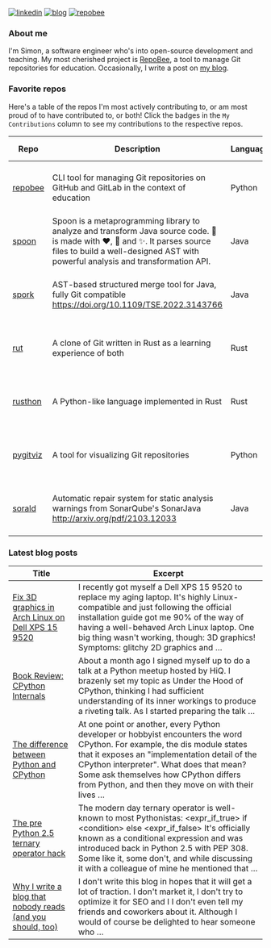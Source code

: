 
[![linkedin](https://img.shields.io/badge/-linkedin-blue?style=for-the-badge)](https://www.linkedin.com/in/simon-lars%C3%A9n-b665b3102/)
[![blog](https://img.shields.io/badge/-blog-lightgrey?style=for-the-badge)](https://slar.se)
[![repobee](https://img.shields.io/badge/-repobee-blue?style=for-the-badge)](https://repobee.org)

### About me
I'm Simon, a software engineer who's into open-source development and teaching.
My most cherished project is [RepoBee](https://repobee.org), a tool to manage
Git repositories for education. Occasionally, I write a post on [my
blog](https://slar.se).

### Favorite repos
Here's a table of the repos I'm most actively contributing to, or am most proud
of to have contributed to, or both! Click the badges in the `My Contributions`
column to see my contributions to the respective repos.

| Repo                                           | Description                                                                                                                                                                                                                            | Language   | Stars                                                                                                             | My Contributions                                                                                                                                                                                                                                                                                    |
|------------------------------------------------|----------------------------------------------------------------------------------------------------------------------------------------------------------------------------------------------------------------------------------------|------------|-------------------------------------------------------------------------------------------------------------------|-----------------------------------------------------------------------------------------------------------------------------------------------------------------------------------------------------------------------------------------------------------------------------------------------------|
| [repobee](https://github.com/repobee/repobee)  | CLI tool for managing Git repositories on GitHub and GitLab in the context of education                                                                                                                                                | Python     | [![GitHub stars](https://img.shields.io/badge/%E2%AD%90-61-blue)](https://github.com/repobee/repobee/stargazers)  | [![My commits](https://img.shields.io/badge/%23commits-773-blue)](https://github.com/repobee/repobee/commits?author=slarse) [![My commits past 30 days](https://img.shields.io/badge/%23commits%20(30%20days)-4-blue)](https://github.com/repobee/repobee/commits?author=slarse&since=2023-08-22)   |
| [spoon](https://github.com/INRIA/spoon)        | Spoon is a metaprogramming library to analyze and transform Java source code. :spoon: is made with :heart:, :beers: and :sparkles:. It parses source files to build a well-designed AST with powerful analysis and transformation API. | Java       | [![GitHub stars](https://img.shields.io/badge/%E2%AD%90-1557-blue)](https://github.com/inria/spoon/stargazers)    | [![My commits](https://img.shields.io/badge/%23commits-106-blue)](https://github.com/inria/spoon/commits?author=slarse) [![My commits past 30 days](https://img.shields.io/badge/%23commits%20(30%20days)-0-blue)](https://github.com/inria/spoon/commits?author=slarse&since=2023-08-22)           |
| [spork](https://github.com/ASSERT-KTH/spork)   | AST-based structured merge tool for Java, fully Git compatible https://doi.org/10.1109/TSE.2022.3143766                                                                                                                                | Java       | [![GitHub stars](https://img.shields.io/badge/%E2%AD%90-40-blue)](https://github.com/KTH/spork/stargazers)        | [![My commits](https://img.shields.io/badge/%23commits-309-blue)](https://github.com/KTH/spork/commits?author=slarse) [![My commits past 30 days](https://img.shields.io/badge/%23commits%20(30%20days)-1-blue)](https://github.com/KTH/spork/commits?author=slarse&since=2023-08-22)               |
| [rut](https://github.com/slarse/rut)           | A clone of Git written in Rust as a learning experience of both                                                                                                                                                                        | Rust       | [![GitHub stars](https://img.shields.io/badge/%E2%AD%90-3-blue)](https://github.com/slarse/rut/stargazers)        | [![My commits](https://img.shields.io/badge/%23commits-136-blue)](https://github.com/slarse/rut/commits?author=slarse) [![My commits past 30 days](https://img.shields.io/badge/%23commits%20(30%20days)-0-blue)](https://github.com/slarse/rut/commits?author=slarse&since=2023-08-22)             |
| [rusthon](https://github.com/slarse/rusthon)   | A Python-like language implemented in Rust                                                                                                                                                                                             | Rust       | [![GitHub stars](https://img.shields.io/badge/%E2%AD%90-2-blue)](https://github.com/slarse/rusthon/stargazers)    | [![My commits](https://img.shields.io/badge/%23commits-30-blue)](https://github.com/slarse/rusthon/commits?author=slarse) [![My commits past 30 days](https://img.shields.io/badge/%23commits%20(30%20days)-0-blue)](https://github.com/slarse/rusthon/commits?author=slarse&since=2023-08-22)      |
| [pygitviz](https://github.com/slarse/pygitviz) | A tool for visualizing Git repositories                                                                                                                                                                                                | Python     | [![GitHub stars](https://img.shields.io/badge/%E2%AD%90-6-blue)](https://github.com/slarse/pygitviz/stargazers)   | [![My commits](https://img.shields.io/badge/%23commits-36-blue)](https://github.com/slarse/pygitviz/commits?author=slarse) [![My commits past 30 days](https://img.shields.io/badge/%23commits%20(30%20days)-0-blue)](https://github.com/slarse/pygitviz/commits?author=slarse&since=2023-08-22)    |
| [sorald](https://github.com/ASSERT-KTH/sorald) | Automatic repair system for static analysis warnings from SonarQube's SonarJava http://arxiv.org/pdf/2103.12033                                                                                                                        | Java       | [![GitHub stars](https://img.shields.io/badge/%E2%AD%90-76-blue)](https://github.com/SpoonLabs/sorald/stargazers) | [![My commits](https://img.shields.io/badge/%23commits-217-blue)](https://github.com/SpoonLabs/sorald/commits?author=slarse) [![My commits past 30 days](https://img.shields.io/badge/%23commits%20(30%20days)-0-blue)](https://github.com/SpoonLabs/sorald/commits?author=slarse&since=2023-08-22) |

### Latest blog posts
| Title                                                                                                                                      | Excerpt                                                                                                                                                                                                                                                                                                                                        |
|--------------------------------------------------------------------------------------------------------------------------------------------|------------------------------------------------------------------------------------------------------------------------------------------------------------------------------------------------------------------------------------------------------------------------------------------------------------------------------------------------|
| [Fix 3D graphics in Arch Linux on Dell XPS 15 9520](https://slar.se/xps-15-9520-arch-linux-intel-dri2.html)                                | I recently got myself a Dell XPS 15 9520 to replace my aging laptop. It's highly Linux-compatible and just following the official installation guide got me 90% of the way of having a well-behaved Arch Linux laptop. One big thing wasn't working, though: 3D graphics! Symptoms: glitchy 2D graphics and …                                  |
| [Book Review: CPython Internals](https://slar.se/book-review-cpython-internals.html)                                                       | About a month ago I signed myself up to do a talk at a Python meetup hosted by HiQ. I brazenly set my topic as Under the Hood of CPython, thinking I had sufficient understanding of its inner workings to produce a riveting talk. As I started preparing the talk …                                                                          |
| [The difference between Python and CPython](https://slar.se/the-difference-between-python-and-cpython.html)                                | At one point or another, every Python developer or hobbyist encounters the word CPython. For example, the dis module states that it exposes an "implementation detail of the CPython interpreter". What does that mean? Some ask themselves how CPython differs from Python, and then they move on with their lives …                          |
| [The pre Python 2.5 ternary operator hack](https://slar.se/python-24-ternary.html)                                                         | The modern day ternary operator is well-known to most Pythonistas: &lt;expr_if_true&gt; if &lt;condition&gt; else &lt;expr_if_false&gt;   It's officially known as a conditional expression and was introduced back in Python 2.5 with PEP 308. Some like it, some don't, and while discussing it with a colleague of mine he mentioned that … |
| [Why I write a blog that nobody reads (and you should, too)](https://slar.se/why-i-write-a-blog-that-nobody-reads-and-you-should-too.html) | I don't write this blog in hopes that it will get a lot of traction. I don't market it, I don't try to optimize it for SEO and I I don't even tell my friends and coworkers about it. Although I would of course be delighted to hear someone who …                                                                                            |
